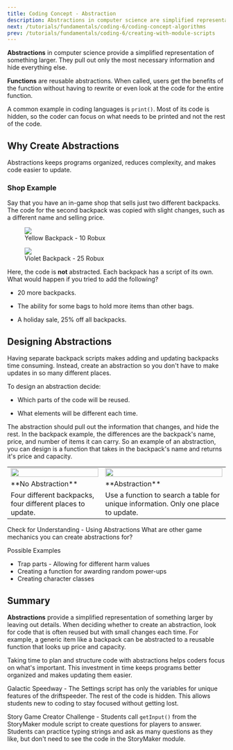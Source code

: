 ```yaml
---
title: Coding Concept - Abstraction
description: Abstractions in computer science are simplified representations of a larger idea or concept. This is used for computer science AP CSP lessons.
next: /tutorials/fundamentals/coding-6/coding-concept-algorithms
prev: /tutorials/fundamentals/coding-6/creating-with-module-scripts
---
```


**Abstractions** in computer science provide a simplified representation of something larger. They pull out only the most necessary information and hide everything else.

**Functions** are reusable abstractions. When called, users get the benefits of the function without having to rewrite or even look at the code for the entire function.

A common example in coding languages is `print()`. Most of its code is hidden, so the coder can focus on what needs to be printed and not the rest of the code.

## Why Create Abstractions

Abstractions keeps programs organized, reduces complexity, and makes code easier to update.

### Shop Example

Say that you have an in-game shop that sells just two different backpacks. The code for the second backpack was copied with slight changes, such as a different name and selling price.

<GridContainer numColumns="2">
  <figure>
    <img src="../../../assets/education/coding-6/coding-concept-abstraction/backpack-yellow.png" />
    <figcaption>Yellow Backpack - 10 Robux</figcaption>
  </figure>
  <figure>
    <img src="../../../assets/education/coding-6/coding-concept-abstraction/backpack-violet.png" />
    <figcaption>Violet Backpack - 25 Robux</figcaption>
  </figure>
</GridContainer>

Here, the code is **not** abstracted. Each backpack has a script of its own. What would happen if you tried to add the following?

- 20 more backpacks.

- The ability for some bags to hold more items than other bags.

- A holiday sale, 25% off all backpacks.

## Designing Abstractions

Having separate backpack scripts makes adding and updating backpacks time consuming. Instead, create an abstraction so you don't have to make updates in so many different places.

To design an abstraction decide:

- Which parts of the code will be reused.

- What elements will be different each time.

The abstraction should pull out the information that changes, and hide the rest. In the backpack example, the differences are the backpack's name, price, and number of items it can carry. So an example of an abstraction, you can design is a function that takes in the backpack's name and returns it's price and capacity.

<table>
<tr>
  <td>
<img src="../../../assets/education/coding-6/coding-concept-abstraction/no-abstraction-backpacks.png" width="100%" />
  </td>
  <td>
<img src="../../../assets/education/coding-6/coding-concept-abstraction/abstraction-backpacks.png" width="100%" />
  </td>
</tr>
<tr>
  <td>
**No Abstraction**
  </td>
  <td>
**Abstraction**
  </td>
</tr>
<tr>
  <td>
Four different backpacks, four different places to update.
  </td>
  <td>
Use a function to search a table for unique information. Only one place to update.
  </td>
</tr>
</table>

<Alert severity="info">
<AlertTitle>Check for Understanding - Using Abstractions</AlertTitle>
What are other game mechanics you can create abstractions for?

Possible Examples

- Trap parts - Allowing for different harm values
- Creating a function for awarding random power-ups
- Creating character classes

</Alert>

## Summary

**Abstractions** provide a simplified representation of something larger by leaving out details. When deciding whether to create an abstraction, look for code that is often reused but with small changes each time. For example, a generic item like a backpack can be abstracted to a reusable function that looks up price and capacity.

Taking time to plan and structure code with abstractions helps coders focus on what's important. This investment in time keeps programs better organized and makes updating them easier.

<Alert severity="info">
Galactic Speedway - The Settings script has only the variables for unique features of the driftspeeder. The rest of the code is hidden. This allows students new to coding to stay focused without getting lost.

Story Game Creator Challenge - Students call `getInput()` from the StoryMaker module script to create questions for players to answer. Students can practice typing strings and ask as many questions as they like, but don't need to see the code in the StoryMaker module.
</Alert>
